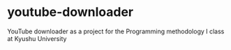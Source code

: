 # youtube-downloader
YouTube downloader as a project for the Programming methodology I class at Kyushu University
